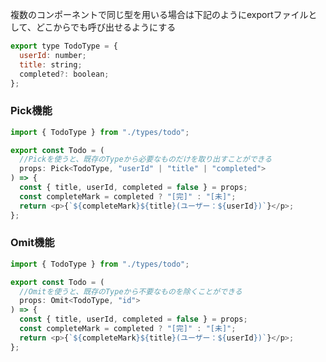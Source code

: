 複数のコンポーネントで同じ型を用いる場合は下記のようにexportファイルとして、どこからでも呼び出せるようにする

```javascript
export type TodoType = {
  userId: number;
  title: string;
  completed?: boolean;
};
```

### Pick機能
```javascript
import { TodoType } from "./types/todo";

export const Todo = (
  //Pickを使うと、既存のTypeから必要なものだけを取り出すことができる
  props: Pick<TodoType, "userId" | "title" | "completed">
) => {
  const { title, userId, completed = false } = props;
  const completeMark = completed ? "[完]" : "[未]";
  return <p>{`${completeMark}${title}(ユーザー：${userId})`}</p>;
};
```

### Omit機能

```javascript
import { TodoType } from "./types/todo";

export const Todo = (
  //Omitを使うと、既存のTypeから不要なものを除くことができる
  props: Omit<TodoType, "id">
) => {
  const { title, userId, completed = false } = props;
  const completeMark = completed ? "[完]" : "[未]";
  return <p>{`${completeMark}${title}(ユーザー：${userId})`}</p>;
};

```